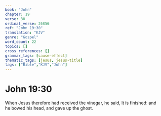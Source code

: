 ```yaml
---
book: "John"
chapter: 19
verse: 30
ordinal_verse: 26856
ref: "John 19:30"
translation: "KJV"
genre: "Gospel"
word_count: 22
topics: []
cross_references: []
grammar_tags: [cause-effect]
thematic_tags: [jesus, jesus-title]
tags: ["Bible","KJV","John"]
---
```


# John 19:30

When Jesus therefore had received the vinegar, he said, It is finished: and he bowed his head, and gave up the ghost.
